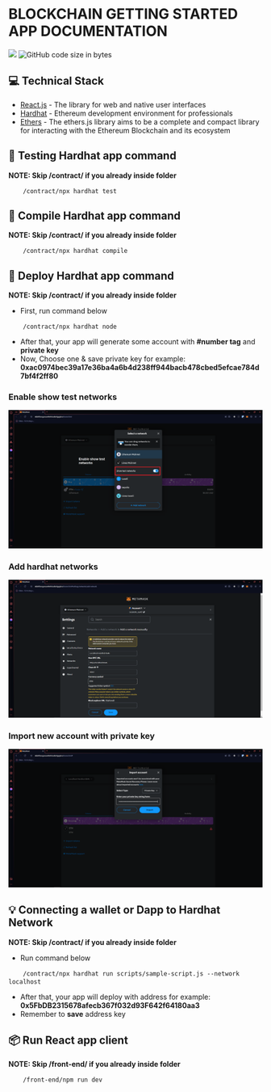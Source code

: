 # BLOCKCHAIN GETTING STARTED APP DOCUMENTATION

<img src="https://img.shields.io/github/stars/minhtrifit/blockchain-getting-started"/> ![GitHub code size in bytes](https://img.shields.io/github/languages/code-size/minhtrifit/blockchain-getting-started)

## 💻 Technical Stack

- [React.js](https://react.dev) - The library for web and native user interfaces
- [Hardhat](https://hardhat.org) - Ethereum development environment for professionals
- [Ethers](https://docs.ethers.org/v5/) - The ethers.js library aims to be a complete and compact library for interacting with the Ethereum Blockchain and its ecosystem

## 🔬 Testing Hardhat app command

**NOTE: Skip /contract/ if you already inside folder**

```console
    /contract/npx hardhat test
```

## 💽 Compile Hardhat app command

**NOTE: Skip /contract/ if you already inside folder**

```console
    /contract/npx hardhat compile
```

## 💎 Deploy Hardhat app command

**NOTE: Skip /contract/ if you already inside folder**

* First, run command below

```console
    /contract/npx hardhat node
```

* After that, your app will generate some account with **#number tag** and **private key**
* Now, Choose one & save private key for example: **0xac0974bec39a17e36ba4a6b4d238ff944bacb478cbed5efcae784d7bf4f2ff80**

### Enable show test networks
![Enable show test networks](./showcase/1.png)

### Add hardhat networks
![Add hardhat networks](./showcase/2.png)

### Import new account with private key
![Import new account with private key](./showcase/3.png)


## 💡 Connecting a wallet or Dapp to Hardhat Network

**NOTE: Skip /contract/ if you already inside folder**

* Run command below

```console
    /contract/npx hardhat run scripts/sample-script.js --network localhost
```

* After that, your app will deploy with address for example: **0x5FbDB2315678afecb367f032d93F642f64180aa3**
* Remember to **save** address key

## 📦 Run React app client

**NOTE: Skip /front-end/ if you already inside folder**

```console
    /front-end/npm run dev
```